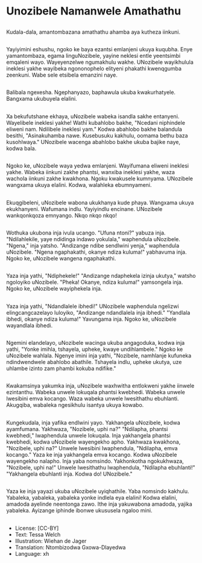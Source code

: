 # Unozibele Namanwele Amathathu

##
Kudala-dala, amantombazana amathathu ahamba aya kutheza iinkuni.

##
Yayiyimini eshushu, ngoko ke baya ezantsi emlanjeni ukuya kuqubha. Enye yamantombaza, egama linguNozibele, yayine neklesi entle yeentsimbi emqaleni wayo. Wayeyenzelwe ngumakhulu wakhe. UNozibele wayikhulula ineklesi yakhe wayibeka ngononophelo elityeni phakathi kwenqgumba zeenkuni. Wabe sele etsibela emanzini naye.

##
Balibala ngexesha. Ngephanyazo, baphawula ukuba kwakurhatyele. Bangxama ukubuyela elalini.

##
Xa bekufutshane ekhaya, uNozibele wabeka isandla sakhe entanyeni. Wayelibele ineklesi yakhe! Wathi kubahlobo bakhe, "Ncedani niphindele eliweni nam. Ndilibele ineklesi yam." Kodwa abahlobo bakhe balandula besithi, "Asinakuhamba nawe. Kusebusuku kakhulu, oomama bethu baza kusohlwaya." UNozibele wacenga abahlobo bakhe ukuba bajike naye, kodwa bala.

##
Ngoko ke, uNozibele waya yedwa emlanjeni. Wayifumana eliweni ineklesi yakhe. Wabeka iinkuni zakhe phantsi, wanxiba ineklesi yakhe, waza wachola iinkuni zakhe kwakhona. Ngoku kwakusele kumnyama. UNozibele wangxama ukuya elalini. Kodwa, walahleka ebumnyameni.

##
Ekuqgibeleni, uNozibele wabona ukukhanya kude phaya. Wangxama ukuya ekukhanyeni. Wafumana indlu. Yayiyindlu encinane. UNozibele wankqonkqoza emnyango. Nkqo nkqo nkqo!

##
Wothuka ukubona inja ivula ucango. "Ufuna ntoni?" yabuza inja. "Ndilahlekile, yaye ndidinga indawo yokulala," waphendula uNozibele. "Ngena," inja yatsho. "Andizange ndibe sendlwini yenja," waphendula uNozibele. "Ngena ngaphakathi, okanye ndiza kuluma!" yabhavuma inja. Ngoko ke, uNozibele wangena ngaphakathi.

##
Yaza inja yathi, "Ndiphekele!" "Andizange ndaphekela izinja ukutya," watsho ngoloyiko uNozibele. "Pheka! Okanye, ndiza kuluma!" yamsongela inja. Ngoko ke, uNozibele wayiphekela inja.

##
Yaza inja yathi, "Ndandlalele ibhedi!" UNozibele waphendula ngelizwi elingcangcazelayo luloyiko, "Andizange ndandlalela inja ibhedi." "Yandlala ibhedi, okanye ndiza kuluma!" Yavungama inja. Ngoko ke, uNozibele wayandlala ibhedi.

##
Ngemini elandelayo, uNozibele wacinga ukuba angagoduka, kodwa inja yathi, "Yonke imihla, tshayela, upheke, kwaye undihlambele." Ngoko ke uNozibele wahlala. Ngenye imini inja yathi, "Nozibele, namhlanje kufuneka ndindwendwele abahlobo abathile. Tshayela indlu, upheke ukutya, uze uhlambe izinto zam phambi kokuba ndifike."

##
Kwakamsinya yakumka inja, uNozibele waxhwitha entlokweni yakhe iinwele ezintanthu. Wabeka unwele lokuqala phantsi kwebhedi. Wabeka unwele lwesibini emva kocango. Waza wabeka unwele lwesithathu ebuhlanti. Akugqiba, wabaleka ngesikhulu isantya ukuya kowabo.

##
Kungekudala, inja yafika endlwini yayo. Yakhangela uNozibele, kodwa ayamfumana. Yakhwaza, "Nozibele, uphi na?" "Ndilapha, phantsi kwebhedi," lwaphendula unwele lokuqala. Inja yakhangela phantsi kwebhedi, kodwa uNozibele wayengekho apho. Yakhwaza kwakhona, "Nozibele, uphi na?" Unwele lwesibini lwaphendula, "Ndilapha, emva kocango." Yaza ke inja yakhangela emva kocango. Kodwa uNozibele wayengekho nalapho. Inja yaba nomsindo. Yakhonkotha ngokukhwaza, "Nozibele, uphi na!" Unwele lwesithathu lwaphendula, "Ndilapha ebuhlanti!" "Yakhangela ebuhlanti inja. Kodwa do! UNozibele."

##
Yaza ke inja yayazi ukuba uNozibele uyiqhathile. Yaba nomsindo kakhulu. Yabaleka, yabaleka, yabaleka yonke indlela eya elalini! Kodwa elalini, amadoda ayelinde neentonga zawo. Ithe inja yakuwabona amadoda, yajika yabaleka. Ayizange iphinde ibonwe ukususela ngaloo mini.

##
* License: [CC-BY]
* Text: Tessa Welch
* Illustration: Wiehan de Jager
* Translation: Ntombizodwa Gxowa-Dlayedwa
* Language: xh
